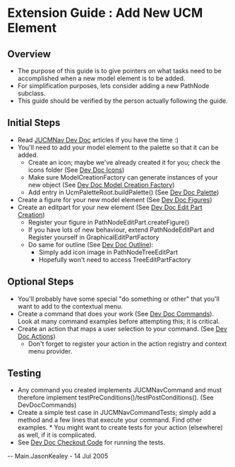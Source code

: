# Extension Guide : Add New UCM Element

## Overview

  - The purpose of this guide is to give pointers on what tasks need to
    be accomplished when a new model element is to be added.
  - For simplification purposes, lets consider adding a new PathNode
    subclass.
  - This guide should be verified by the person actually following the
    guide.

## Initial Steps

  - Read [JUCMNav Dev Doc](JUCMNavDevDoc) articles if you have the time :)
  - You'll need to add your model element to the palette so that it can
    be added.
      - Create an icon; maybe we've already created it for you; check
        the icons folder (See [Dev Doc Icons](DevDocIcons))
      - Make sure ModelCreationFactory can generate instances of your
        new object (See [Dev Doc Model Creation Factory](DevDocModelCreationFactory))
      - Add entry in UcmPaletteRoot.buildPalette() (See [Dev Doc Palette](DevDocPalette))
  - Create a figure for your new model element (See [Dev Doc Figures](DevDocFigures))
  - Create an editpart for your new element (See [Dev Doc Edit Part Creation](DevDocEditPartCreation))
      - Register your figure in PathNodeEditPart.createFigure()
      - If you have lots of new behaviour, extend PathNodeEditPart and
        Register yourself in GraphicalEditPartFactory
      - Do same for outline (See [Dev Doc Outline](DevDocOutline)):
          - Simply add icon image in PathNodeTreeEditPart
          - Hopefully won't need to access TreeEditPartFactory

## Optional Steps

  - You'll probably have some special "do something or other" that
    you'll want to add to the contextual menu.
  - Create a command that does your work (See [Dev Doc Commands](DevDocCommands)). Look at
    many command examples before attempting this; it is critical.
  - Create an action that maps a user selection to your command. (See
    [Dev Doc Actions](DevDocActions))
      - Don't forget to register your action in the action registry and
        context menu provider.

## Testing

- Any command you created implements JUCMNavCommand and must therefore
implement testPreConditions()/testPostConditions(). (See DevDocCommands)
- Create a simple test case in JUCMNavCommandTests; simply add a method
and a few lines that execute your command. Find other examples. \* You
might want to create tests for your action (elsewhere) as well, if it is
complicated. 
- See [Dev Doc Checkout Code](DevDocCheckoutCode) for running the tests.

\-- Main.JasonKealey - 14 Jul 2005
